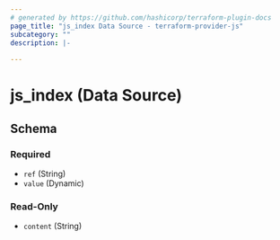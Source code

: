 ```yaml
---
# generated by https://github.com/hashicorp/terraform-plugin-docs
page_title: "js_index Data Source - terraform-provider-js"
subcategory: ""
description: |-
  
---
```


# js_index (Data Source)





<!-- schema generated by tfplugindocs -->
## Schema

### Required

- `ref` (String)
- `value` (Dynamic)

### Read-Only

- `content` (String)
